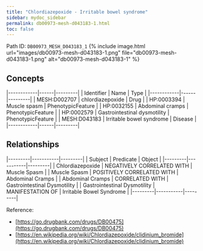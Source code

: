 ```yaml
---
title: "Chlordiazepoxide - Irritable bowel syndrome"
sidebar: mydoc_sidebar
permalink: db00973-mesh-d043183-1.html
toc: false 
---
```



Path ID: `DB00973_MESH_D043183_1`
{% include image.html url="images/db00973-mesh-d043183-1.png" file="db00973-mesh-d043183-1.png" alt="db00973-mesh-d043183-1" %}

## Concepts

|------------|------|---------|
| Identifier | Name | Type    |
|------------|------|---------|
| MESH:D002707 | chlordiazepoxide | Drug |
| HP:0003394 | Muscle spasm | PhenotypicFeature |
| HP:0032155 | Abdominal cramps | PhenotypicFeature |
| HP:0002579 | Gastrointestinal dysmotility | PhenotypicFeature |
| MESH:D043183 | Irritable bowel syndrome | Disease |
|------------|------|---------|

## Relationships

|---------|-----------|---------|
| Subject | Predicate | Object  |
|---------|-----------|---------|
| Chlordiazepoxide | NEGATIVELY CORRELATED WITH | Muscle Spasm |
| Muscle Spasm | POSITIVELY CORRELATED WITH | Abdominal Cramps |
| Abdominal Cramps | CORRELATED WITH | Gastrointestinal Dysmotility |
| Gastrointestinal Dysmotility | MANIFESTATION OF | Irritable Bowel Syndrome |
|---------|-----------|---------|

Reference: 
  - [https://go.drugbank.com/drugs/DB00475](https://go.drugbank.com/drugs/DB00475)
  - [https://en.wikipedia.org/wiki/Chlordiazepoxide/clidinium_bromide](https://en.wikipedia.org/wiki/Chlordiazepoxide/clidinium_bromide)
